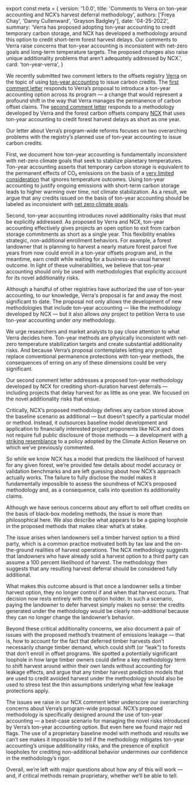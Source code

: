 export const meta = {
  version: '1.0.0',
  title: 'Comments to Verra on ton-year accounting and NCX’s harvest deferral methodology',
  authors: ['Freya Chay', 'Danny Cullenward', 'Grayson Badgley'],
  date: '04-25-2022',
  summary: 'Verra has proposed adopting ton-year accounting to credit temporary carbon storage, and NCX has developed a methodology around this option to credit short-term forest harvest delays. Our comments to Verra raise concerns that ton-year accounting is inconsistent with net-zero goals and long-term temperature targets. The proposed changes also raise unique additionality problems that aren’t adequately addressed by NCX.',
  card: 'ton-year-verra',
}

We recently submitted two comment letters to the offsets registry [Verra](https://verra.org/) on the topic of using [ton-year accounting](https://carbonplan.org/research/ton-year-explainer) to issue carbon credits. The [first comment letter](https://files.carbonplan.org/Verra-Ton-Year-Comment-Letter-04-08-22.pdf) responds to Verra’s proposal to introduce a ton-year accounting option across its program — a change that would represent a profound shift in the way that Verra manages the permanence of carbon offset claims. The [second comment letter](https://files.carbonplan.org/Verra-NCX-Harvest-Deferral-Comment-Letter-04-21-2022.pdf) responds to a methodology developed by Verra and the forest carbon offsets company [NCX](https://ncx.com/ncx/) that uses ton-year accounting to credit forest harvest delays as short as one year. 

Our letter about Verra’s program-wide reforms focuses on two overarching problems with the registry’s planned use of ton-year accounting to issue carbon credits.

First, we document how ton-year accounting is fundamentally inconsistent with net-zero climate goals that seek to stabilize planetary temperatures. Ton-year accounting asserts that temporary carbon storage is equivalent to the permanent effects of CO₂ emissions on the basis of a [very limited consideration](https://carbonplan.org/research/ton-year-explainer) that ignores temperature outcomes. Using ton-year accounting to justify ongoing emissions with short-term carbon storage leads to higher warming over time, not climate stabilization. As a result, we argue that any credits issued on the basis of ton-year accounting should be labeled as inconsistent with [net zero climate goals](https://carbonplan.org/blog/climate-financial-risks). 

Second, ton-year accounting introduces novel additionality risks that must be explicitly addressed. As proposed by Verra and NCX, ton-year accounting effectively gives projects an open option to exit from carbon storage commitments as short as a single year. This flexibility enables strategic, non-additional enrollment behaviors. For example, a forest landowner that is planning to harvest a nearly mature forest parcel five years from now could enroll in a ton-year offsets program and, in the meantime, earn credit while waiting for a business-as-usual harvest outcome. In light of these vulnerabilities, we believe that ton-year accounting should only be used with methodologies that explicitly account for its novel additionality risks. 

Although a handful of other registries have authorized the use of ton-year accounting, to our knowledge, Verra's proposal is far and away the most significant to date. The proposal not only allows the development of new methodologies that include ton-year accounting — like the methodology developed by NCX — but it also allows *any* project to petition Verra to use ton-year accounting under *any* methodology.

We urge researchers and market analysts to pay close attention to what Verra decides here. Ton-year methods are physically inconsistent with net-zero temperature stabilization targets and create substantial additionality risks. And because Verra’s proposal contemplates letting any project replace conventional permanence protections with ton-year methods, the consequences of erring on any of these dimensions could be very significant. 

Our second comment letter addresses a proposed ton-year methodology developed by NCX for crediting short-duration harvest deferrals — including projects that delay harvest for as little as one year. We focused on the novel additionality risks that ensue.

Critically, NCX’s proposed methodology defines any carbon stored above the baseline scenario as additional — but doesn’t specify a particular model or method. Instead, it outsources baseline model development and application to financially interested project proponents like NCX and does not require full public disclosure of those methods — a development with [a striking resemblance](https://carbonplan.org/research/soil-carbon-comment) to a policy adopted by the Climate Action Reserve on which we’ve previously commented. 

So while we know NCX has a model that predicts the likelihood of harvest for any given forest, we’re provided few details about model accuracy or validation benchmarks and are left guessing about how NCX’s approach actually works. The failure to fully disclose the model makes it fundamentally impossible to assess the soundness of NCX’s proposed methodology and, as a consequence, calls into question its additionality claims. 

Although we have serious concerns about any effort to sell offset credits on the basis of black-box modeling methods, the issue is more than philosophical here. We also describe what appears to be a gaping loophole in the proposed methods that makes clear what’s at stake. 

The issue arises when landowners sell a timber harvest option to a third party, which is a common practice motivated both by tax law and the on-the-ground realities of harvest operations. The NCX methodology suggests that landowners who have already sold a harvest option to a third party can assume a 100 percent likelihood of harvest. The methodology then suggests that any resulting harvest deferral should be considered fully additional.

What makes this outcome absurd is that once a landowner sells a timber harvest option, they no longer control if and when that harvest occurs. That decision now rests entirely with the option holder. In such a scenario, paying the landowner to defer harvest simply makes no sense: the credits generated under the methodology would be clearly non-additional because they can no longer change the landowner’s behavior.

Beyond these critical additionality concerns, we also document a pair of issues with the proposed method’s treatment of emissions leakage — that is, how to account for the fact that deferred timber harvests don’t necessarily change timber demand, which could shift (or “leak”) to forests that don’t enroll in offset programs. We spotted a potentially significant loophole in how large timber owners could define a key methodology term to shift harvest around within their own lands without accounting for leakage effects, and argue that any timber harvest prediction models that are used to credit avoided harvest under the methodology should also be used to stress test the thin assumptions underlying what few leakage protections apply.

The issues we raise in our NCX comment letter underscore our overarching concerns about Verra’s program-wide proposal. NCX’s proposed methodology is specifically designed around the use of ton-year accounting — a best-case scenario for managing the novel risks introduced by Verra’s ton-year accounting option. But even here we found major red flags. The use of a proprietary baseline model with methods and results we can’t see makes it impossible to tell if the methodology mitigates ton-year accounting’s unique additionality risks, and the presence of explicit loopholes for crediting non-additional behavior undermines our confidence in the methodology’s rigor. 

Overall, we’re left with major questions about how any of this will work — and, if critical methods remain proprietary, whether we’ll be able to tell.  
